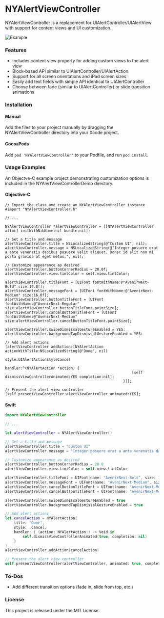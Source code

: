 # NYAlertViewController

NYAlertViewController is a replacement for UIAlertController/UIAlertView with support for content views and UI customization.

![Example](https://github.com/nealyoung/NYAlertViewController/raw/master/header.png)

### Features
* Includes content view property for adding custom views to the alert view
* Block-based API similar to UIAlertController/UIAlertAction
* Support for all screen orientations and iPad screen sizes
* Easily add text fields with simple API identical to UIAlertController
* Choose between fade (similar to UIAlertController) or slide transition animations

### Installation
#### Manual
Add the files to your project manually by dragging the NYAlertViewController directory into your Xcode project.

#### CocoaPods
Add `pod 'NYAlertViewController'` to your Podfile, and run `pod install`.

### Usage Examples
An Objectve-C example project demonstrating customization options is included in the NYAlertViewControllerDemo directory.

#### Objective-C

```objc
// Import the class and create an NYAlertViewController instance
#import "NYAlertViewController.h"

// ...

NYAlertViewController *alertViewController = [[NYAlertViewController alloc] initWithNibName:nil bundle:nil];

// Set a title and message
alertViewController.title = NSLocalizedString(@"Custom UI", nil);
alertViewController.message = NSLocalizedString(@"Integer posuere erat a ante venenatis dapibus posuere velit aliquet. Donec id elit non mi porta gravida at eget metus.", nil);

// Customize appearance as desired
alertViewController.buttonCornerRadius = 20.0f;
alertViewController.view.tintColor = self.view.tintColor;

alertViewController.titleFont = [UIFont fontWithName:@"AvenirNext-Bold" size:19.0f];
alertViewController.messageFont = [UIFont fontWithName:@"AvenirNext-Medium" size:16.0f];
alertViewController.buttonTitleFont = [UIFont fontWithName:@"AvenirNext-Regular" size:alertViewController.buttonTitleFont.pointSize];
alertViewController.cancelButtonTitleFont = [UIFont fontWithName:@"AvenirNext-Medium" size:alertViewController.cancelButtonTitleFont.pointSize];

alertViewController.swipeDismissalGestureEnabled = YES:
alertViewController.backgroundTapDismissalGestureEnabled = YES:

// Add alert actions
[alertViewController addAction:[NYAlertAction actionWithTitle:NSLocalizedString(@"Done", nil)
                                                        style:UIAlertActionStyleCancel
                                                      handler:^(NYAlertAction *action) {
                                                          [self dismissViewControllerAnimated:YES completion:nil];
                                                      }]];

// Present the alert view controller
[self presentViewController:alertViewController animated:YES];
```

#### Swift

```swift
import NYAlertViewController

// ...

let alertViewController = NYAlertViewController()

// Set a title and message
alertViewController.title = "Custom UI"
alertViewController.message = "Integer posuere erat a ante venenatis dapibus posuere velit aliquet. Donec id elit non mi porta gravida at eget metus."

// Customize appearance as desired
alertViewController.buttonCornerRadius = 20.0
alertViewController.view.tintColor = self.view.tintColor

alertViewController.titleFont = UIFont(name: "AvenirNext-Bold", size: 19.0)
alertViewController.messageFont = UIFont(name: "AvenirNext-Medium", size: 16.0)
alertViewController.cancelButtonTitleFont = UIFont(name: "AvenirNext-Medium", size: 16.0)
alertViewController.cancelButtonTitleFont = UIFont(name: "AvenirNext-Medium", size: 16.0)

alertViewController.swipeDismissalGestureEnabled = true
alertViewController.backgroundTapDismissalGestureEnabled = true

// Add alert actions
let cancelAction = NYAlertAction(
    title: "Done",
    style: .Cancel,
    handler: { (action: NYAlertAction!) -> Void in
        self.dismissViewControllerAnimated(true, completion: nil)
    }
)
alertViewController.addAction(cancelAction)

// Present the alert view controller
self.presentViewController(alertViewController, animated: true, completion: nil)
```

### To-Dos
* Add different transition options (fade in, slide from top, etc.)

### License
This project is released under the MIT License.
